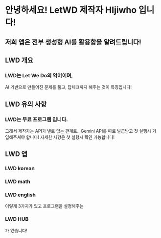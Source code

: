 # 안녕하세요! LetWD 제작자 HIjiwho 입니다!
## 저희 앱은 전부 생성형 AI를 활용함을 알려드립니다!

## LWD 개요
### LWD는 Let We Do의 약어이며,
AI 기반으로 만들어진 문제를 풀고, 답체크까지 해주는 것이 특징입니다!

## LWD 유의 사항
### LWD는 무료 프로그램 입니다.
그래서 제작자는 API가 별로 없는 관계로..
Gemini API를 따로 발급받고 첫 실행시 기입해주셔야 합니다!
자세한 사항은 첫 실행시 확인 가능합니다!

## LWD 앱
### LWD korean
### LWD math
### LWD english
이렇게 3가지가 있고
프로그램을 설정해주는
### LWD HUB
가 있습니다!
